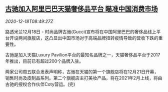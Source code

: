 <!--1608281626000-->
[古驰加入阿里巴巴天猫奢侈品平台 瞄准中国消费市场](https://cn.reuters.com/article/gucci-alibaba-tmall-luxury-1218-idCNKBS28S0YL)
------

<div><i>2020-12-18T08:49:27Z</i></div><p>路透米兰12月18日 - 时尚品牌古驰(Gucci)宣布将在中国阿里巴巴的奢侈品线上平台开设两间旗舰店，这凸显出中国市场对于高端品牌扭转疫情导致的营收下跌的重要性。</p><p>古驰是加入天猫Luxury Pavilion平台的最知名品牌之一，天猫奢侈品平台于2017年推出，目前已有超过200个品牌入驻。</p><p>两家公司周五联合发表声明称，古驰在天猫的第一个旗舰店将在12月21日开幕，销售时尚及皮制品系列。第二个旗舰店主打美妆产品，将在2021年2月上线，将由古驰的授权合作伙伴Coty营运。(完)</p>
